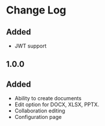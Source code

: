 # Change Log

## Added
- JWT support

## 1.0.0
## Added
- Ability to create documents
- Edit option for DOCX, XLSX, PPTX.
- Collaboration editing
- Configuration page